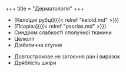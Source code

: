 +++
title = "Дерматологія"
+++

- [Келоїдні рубці]({{< relref "keloid.md" >}})
- [Псоріаз]({{< relref "psorias.md" >}})
- Синдром слабкості сполучної тканини
- Целюліт
- Діабетична ступня
<!--more-->
- Довгострокове не загоєння ран і виразок
- Дряблість шкіри
